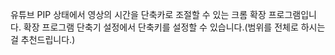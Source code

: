 유튜브 PIP 상태에서 영상의 시간을 단축카로 조절할 수 있는 크롬 확장 프로그램입니다.
확장 프로그램 단축기 설정에서 단축키를 설정할 수 있습니다.(범위를 전체로 하시는걸 추천드립니다.)

